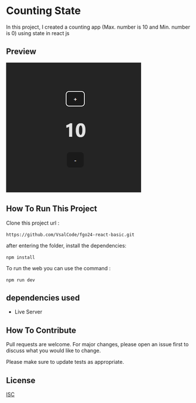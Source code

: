 # Counting State

In this project, I created a counting app (Max. number is 10 and Min. number is 0) using state in react js

## Preview

![Preview](./src/assets/image.png)

## How To Run This Project

Clone this project url :

``` https://github.com/VsalCode/fgo24-react-basic.git ```

after entering the folder, install the dependencies:

```npm install```

To run the web you can use the command :

```npm run dev```

##  dependencies used
- Live Server


## How To Contribute

Pull requests are welcome. For major changes, please open an issue first
to discuss what you would like to change.

Please make sure to update tests as appropriate.

## License

[ISC](https://opensource.org/license/isc-license-txt)

